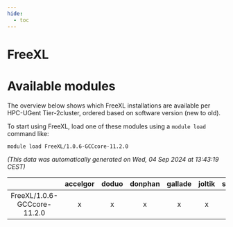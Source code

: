 ```yaml
---
hide:
  - toc
---
```


FreeXL
======

# Available modules


The overview below shows which FreeXL installations are available per HPC-UGent Tier-2cluster, ordered based on software version (new to old).

To start using FreeXL, load one of these modules using a `module load` command like:

```shell
module load FreeXL/1.0.6-GCCcore-11.2.0
```

*(This data was automatically generated on Wed, 04 Sep 2024 at 13:43:19 CEST)*  

| |accelgor|doduo|donphan|gallade|joltik|shinx|skitty|
| :---: | :---: | :---: | :---: | :---: | :---: | :---: | :---: |
|FreeXL/1.0.6-GCCcore-11.2.0|x|x|x|x|x|-|x|
